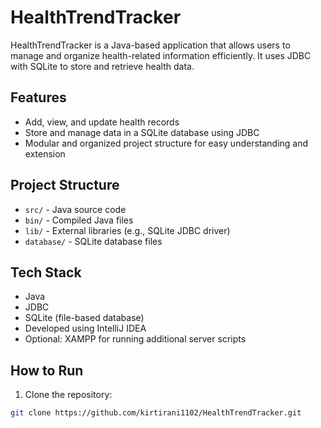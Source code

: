 # HealthTrendTracker

HealthTrendTracker is a Java-based application that allows users to manage and organize health-related information efficiently. It uses JDBC with SQLite to store and retrieve health data.

## Features
- Add, view, and update health records
- Store and manage data in a SQLite database using JDBC
- Modular and organized project structure for easy understanding and extension

## Project Structure
- `src/` - Java source code
- `bin/` - Compiled Java files
- `lib/` - External libraries (e.g., SQLite JDBC driver)
- `database/` - SQLite database files

## Tech Stack
- Java
- JDBC
- SQLite (file-based database)
- Developed using IntelliJ IDEA
- Optional: XAMPP for running additional server scripts

## How to Run
1. Clone the repository:
```bash
git clone https://github.com/kirtirani1102/HealthTrendTracker.git
